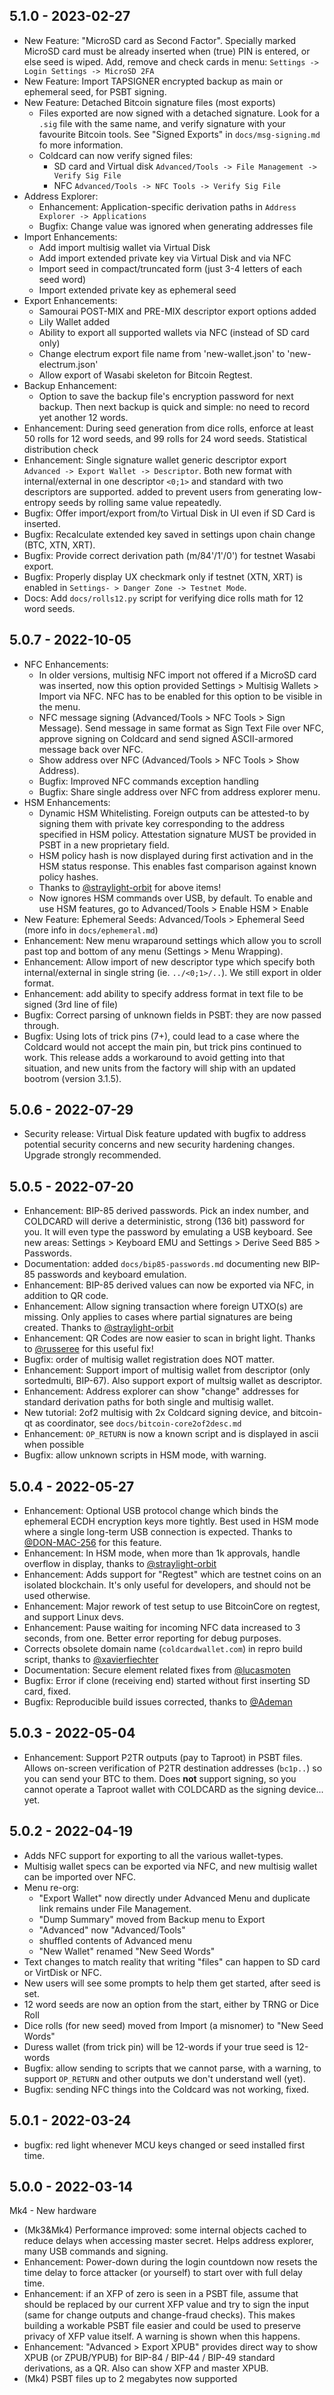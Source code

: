 ## 5.1.0 - 2023-02-27

- New Feature: "MicroSD card as Second Factor". Specially marked MicroSD card must be
  already inserted when (true) PIN is entered, or else seed is wiped. Add, remove and check
  cards in menu: `Settings -> Login Settings -> MicroSD 2FA`
- New Feature: Import TAPSIGNER encrypted backup as main or ephemeral seed, for PSBT signing.
- New Feature: Detached Bitcoin signature files (most exports)
    - Files exported are now signed with a detached signature. Look for a `.sig` file
      with the same name, and verify signature with your favourite Bitcoin tools.
      See "Signed Exports" in `docs/msg-signing.md` fo more information.
    - Coldcard can now verify signed files: 
        - SD card and Virtual disk `Advanced/Tools -> File Management -> Verify Sig File`
        - NFC `Advanced/Tools -> NFC Tools -> Verify Sig File`
- Address Explorer:
    - Enhancement: Application-specific derivation paths in `Address Explorer -> Applications`
    - Bugfix: Change value was ignored when generating addresses file
- Import Enhancements:
    - Add import multisig wallet via Virtual Disk
    - Add import extended private key via Virtual Disk and via NFC
    - Import seed in compact/truncated form (just 3-4 letters of each seed word)
    - Import extended private key as ephemeral seed
- Export Enhancements: 
    - Samourai POST-MIX and PRE-MIX descriptor export options added
    - Lily Wallet added
    - Ability to export all supported wallets via NFC (instead of SD card only)
    - Change electrum export file name from 'new-wallet.json' to 'new-electrum.json'
    - Allow export of Wasabi skeleton for Bitcoin Regtest.
- Backup Enhancement:
    - Option to save the backup file's encryption password for next backup. Then next
      backup is quick and simple: no need to record yet another 12 words.
- Enhancement: During seed generation from dice rolls, enforce at least 50 rolls
  for 12 word seeds, and 99 rolls for 24 word seeds. Statistical distribution check
- Enhancement: Single signature wallet generic descriptor export
  `Advanced -> Export Wallet -> Descriptor`. Both new format with internal/external
  in one descriptor `<0;1>` and standard with two descriptors are supported.
  added to prevent users from generating low-entropy seeds by rolling same value repeatedly.
- Bugfix: Offer import/export from/to Virtual Disk in UI even if SD Card is inserted.
- Bugfix: Recalculate extended key saved in settings upon chain change (BTC, XTN, XRT).
- Bugfix: Provide correct derivation path (m/84'/1'/0') for testnet Wasabi export.
- Bugfix: Properly display UX checkmark only if testnet (XTN, XRT) is enabled 
  in `Settings- > Danger Zone -> Testnet Mode`.
- Docs: Add `docs/rolls12.py` script for verifying dice rolls math for 12 word seeds.

## 5.0.7 - 2022-10-05

- NFC Enhancements: 
    - In older versions, multisig NFC import not offered if a MicroSD card was
      inserted, now this option provided Settings > Multisig Wallets > Import via NFC. NFC has
      to be enabled for this option to be visible in the menu.
    - NFC message signing (Advanced/Tools > NFC Tools > Sign Message). Send message
      in same format as Sign Text File over NFC, approve signing on Coldcard and send signed
      ASCII-armored message back over NFC.
    - Show address over NFC (Advanced/Tools > NFC Tools > Show Address).
    - Bugfix: Improved NFC commands exception handling 
    - Bugfix: Share single address over NFC from address explorer menu.
- HSM Enhancements: 
    - Dynamic HSM Whitelisting. Foreign outputs can be attested-to by signing them with
      private key corresponding to the address specified in HSM policy. Attestation
      signature MUST be provided in PSBT in a new proprietary field.
    - HSM policy hash is now displayed during first activation and in the HSM status
      response. This enables fast comparison against known policy hashes.
    - Thanks to [@straylight-orbit](https://github.com/straylight-orbit) for above items!
    - Now ignores HSM commands over USB, by default. To enable and use HSM features,
      go to Advanced/Tools > Enable HSM > Enable
- New Feature: Ephemeral Seeds: Advanced/Tools > Ephemeral Seed (more info in `docs/ephemeral.md`)
- Enhancement: New menu wraparound settings which allow you to scroll past top and bottom of 
  any menu (Settings > Menu Wrapping).
- Enhancement: Allow import of new descriptor type which specify both internal/external
  in single string (ie. `../<0;1>/..`). We still export in older format.
- Enhancement: add ability to specify address format in text file to be signed (3rd line of file)
- Bugfix: Correct parsing of unknown fields in PSBT: they are now passed through.
- Bugfix: Using lots of trick pins (7+), could lead to a case where the Coldcard would
  not accept the main pin, but trick pins continued to work. This release adds a
  workaround to avoid getting into that situation, and new units from the factory will
  ship with an updated bootrom (version 3.1.5).

## 5.0.6 - 2022-07-29

- Security release: Virtual Disk feature updated with bugfix to address potential security
  concerns and new security hardening changes. Upgrade strongly recommended.

## 5.0.5 - 2022-07-20

- Enhancement: BIP-85 derived passwords. Pick an index number, and COLDCARD will derive
  a deterministic, strong (136 bit) password for you. It will even type the password by
  emulating a USB keyboard. See new areas: Settings > Keyboard EMU and
  Settings > Derive Seed B85 > Passwords.
- Documentation: added `docs/bip85-passwords.md` documenting new BIP-85 passwords and
  keyboard emulation.
- Enhancement: BIP-85 derived values can now be exported via NFC, in addition to QR code.
- Enhancement: Allow signing transaction where foreign UTXO(s) are missing.
  Only applies to cases where partial signatures are being created.
  Thanks to [@straylight-orbit](https://github.com/straylight-orbit)
- Enhancement: QR Codes are now easier to scan in bright light. Thanks
  to [@russeree](https://github.com/russeree) for this useful fix!
- Bugfix: order of multisig wallet registration does NOT matter.
- Enhancement: Support import of multisig wallet from descriptor (only sortedmulti, BIP-67).
  Also support export of multsig wallet as descriptor.
- Enhancement: Address explorer can show "change" addresses for standard derivation paths
  for both single and multisig wallet.
- New tutorial: 2of2 multisig with 2x Coldcard signing device, and bitcoin-qt as
  coordinator, see `docs/bitcoin-core2of2desc.md`
- Enhancement: `OP_RETURN` is now a known script and is displayed in ascii when possible
- Bugfix: allow unknown scripts in HSM mode, with warning.

## 5.0.4 - 2022-05-27

- Enhancement: Optional USB protocol change which binds the ephemeral ECDH encryption 
  keys more tightly. Best used in HSM mode where a single long-term USB connection is
  expected. Thanks to [@DON-MAC-256](https://github.com/DON-MAC-256) for this feature.
- Enhancement: In HSM mode, when more than 1k approvals, handle overflow in display,
  thanks to [@straylight-orbit](https://github.com/straylight-orbit)
- Enhancement: Adds support for "Regtest" which are testnet coins on an isolated blockchain.
  It's only useful for developers, and should not be used otherwise.
- Enhancement: Major rework of test setup to use BitcoinCore on regtest, and support Linux devs.
- Enhancement: Pause waiting for incoming NFC data increased to 3 seconds, from one. Better 
  error reporting for debug purposes.
- Corrects obsolete domain name (`coldcardwallet.com`) in repro build script, thanks to
  [@xavierfiechter](https://github.com/xavierfiechter)
- Documentation: Secure element related fixes from [@lucasmoten](https://github.com/lucasmoten)
- Bugfix: Error if clone (receiving end) started without first inserting SD card, fixed.
- Bugfix: Reproducible build issues corrected, thanks to [@Ademan](https://github.com/Ademan)

## 5.0.3 - 2022-05-04

- Enhancement: Support P2TR outputs (pay to Taproot) in PSBT files. Allows
  on-screen verification of P2TR destination addresses (`bc1p..`) so you can send
  your BTC to them. Does **not** support signing, so you cannot operate a Taproot
  wallet with COLDCARD as the signing device... yet.

## 5.0.2 - 2022-04-19

- Adds NFC support for exporting to all the various wallet-types.
- Multisig wallet specs can be exported via NFC, and new multisig wallet can be imported over NFC.
- Menu re-org: 
    - "Export Wallet" now directly under Advanced Menu and
      duplicate link remains under File Management.
    - "Dump Summary" moved from Backup menu to Export
    - "Advanced" now "Advanced/Tools"
    - shuffled contents of Advanced menu
    - "New Wallet" renamed "New Seed Words"
- Text changes to match reality that writing "files" can happen to SD card or VirtDisk or NFC.
- New users will see some prompts to help them get started, after seed is set.
- 12 word seeds are now an option from the start, either by TRNG or Dice Roll
- Dice rolls (for new seed) moved from Import (a misnomer) to "New Seed Words"
- Duress wallet (from trick pin) will be 12-words if your true seed is 12-words
- Bugfix: allow sending to scripts that we cannot parse, with a warning, to support
  `OP_RETURN` and other outputs we don't understand well (yet).
- Bugfix: sending NFC things into the Coldcard was not working, fixed.


## 5.0.1 - 2022-03-24

- bugfix: red light whenever MCU keys changed or seed installed first time.

## 5.0.0 - 2022-03-14

Mk4 - New hardware

- (Mk3&Mk4) Performance improved: some internal objects cached to reduce delays when
  accessing master secret. Helps address explorer, many USB commands and signing.
- Enhancement: Power-down during the login countdown now resets the time delay to force 
  attacker (or yourself) to start over with full delay time.
- Enhancement: if an XFP of zero is seen in a PSBT file, assume that should be replaced by
  our current XFP value and try to sign the input (same for change outputs and change-fraud
  checks). This makes building a workable PSBT file easier and could be used to preserve
  privacy of XFP value itself. A warning is shown when this happens.
- Enhancement: "Advanced > Export XPUB" provides direct way to show XPUB (or ZPUB/YPUB) for
  BIP-84 / BIP-44 / BIP-49 standard derivations, as a QR. Also can show XFP and master XPUB.
- (Mk4) PSBT files up to 2 megabytes now supported
